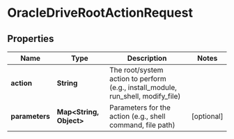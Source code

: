 

# OracleDriveRootActionRequest


## Properties

| Name | Type | Description | Notes |
|------------ | ------------- | ------------- | -------------|
|**action** | **String** | The root/system action to perform (e.g., install_module, run_shell, modify_file) |  |
|**parameters** | **Map&lt;String, Object&gt;** | Parameters for the action (e.g., shell command, file path) |  [optional] |




